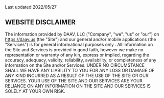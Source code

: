 Last updated 2022/05/27

## WEBSITE DISCLAIMER

The information provided by DAAV, LLC ("Company", "we", "us" or "our") on https://daav.us (the "Site") and our general and/or mobile applications (the "Services") is for general informational purposes only . All information on the Site and Services is provided in good faith, however we make no representation or warranty of any kin, express or implied, regarding the accuracy, adequacy, validity, reliability, availability, or completeness of any information on the Site and/or Services. UNDER NO CIRCUMSTANCE SHALL WE HAVE ANY LIABILITY TO YOU FOR ANY LOSS OR DAMAGE OF ANY KIND INCURRED AS A RESULT OF THE USE OF THE SITE OR OUR SERVICES. YOUR USE OF THE SITE AND OUR SERVICES ARE YOUR RELIANCE ON ANY INFORMATION ON THE SITE AND OUR SERVICES IS SOLELY AT YOUR OWN RISK.
